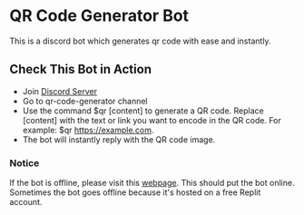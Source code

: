 # QR Code Generator Bot

This is a discord bot which generates qr code with ease and instantly.

## Check This Bot in Action

- Join [Discord Server](https://discord.gg/etPkDW4NNn)
- Go to qr-code-generator channel
- Use the command $qr [content] to generate a QR code. Replace [content] with the text or link you want to encode in the QR code. For example: $qr https://example.com.
- The bot will instantly reply with the QR code image.

### Notice

If the bot is offline, please visit this [webpage](https://discordbot.priyanshuchau26.repl.co/). This should put the bot online. Sometimes the bot goes offline because it's hosted on a free Replit account.
